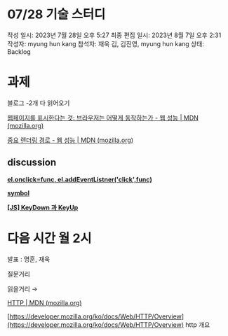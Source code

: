 # 07/28 기술 스터디

작성 일시: 2023년 7월 28일 오후 5:27
최종 편집 일시: 2023년 8월 7일 오후 2:31
작성자: myung hun kang
참석자: 재욱 김, 김진영, myung hun kang
상태: Backlog

# 과제

블로그 -2개 다 읽어오기

[웹페이지를 표시한다는 것: 브라우저는 어떻게 동작하는가 - 웹 성능 | MDN (mozilla.org)](https://developer.mozilla.org/ko/docs/Web/Performance/How_browsers_work)

[중요 렌더링 경로 - 웹 성능 | MDN (mozilla.org)](https://developer.mozilla.org/ko/docs/Web/Performance/Critical_rendering_path)

## discussion

**[el.onclick=func, el.addEventListner('click',func)](https://github.com/wanted-9th-3team/frontend-study/discussions/81)**

**[symbol](https://github.com/wanted-9th-3team/frontend-study/discussions/82)**

**[[JS] KeyDown 과 KeyUp](https://github.com/wanted-9th-3team/frontend-study/discussions/80)**

# 다음 시간  월 2시

발표 : 명훈, 재욱 

질문거리

읽을거리 → 

[HTTP | MDN (mozilla.org)](https://developer.mozilla.org/ko/docs/Web/HTTP)

[https://developer.mozilla.org/ko/docs/Web/HTTP/Overview](https://developer.mozilla.org/ko/docs/Web/HTTP/Overview) http 개요